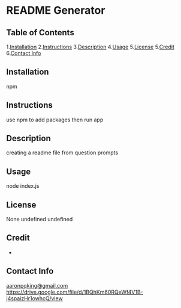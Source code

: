 # README Generator
  ## Table of Contents
  1.[Installation](#installation)
  2.[Instructions](#instructions)
  3.[Description](#description)
  4.[Usage](#usage)
  5.[License](#license)
  5.[Credit](#credit)
  6.[Contact Info](#credit)

  ## Installation
  npm
  ## Instructions
  use npm to add packages then run app
  ## Description
  creating a readme file from question prompts
  ## Usage
  node index.js
  ## License
  None
  undefined
  undefined
  ## Credit
  -
  ## Contact Info
  aaronpqking@gmail.com
  https://drive.google.com/file/d/1BQhKm60RQeWf4V1B-j4spaizHr1owhcQ/view
